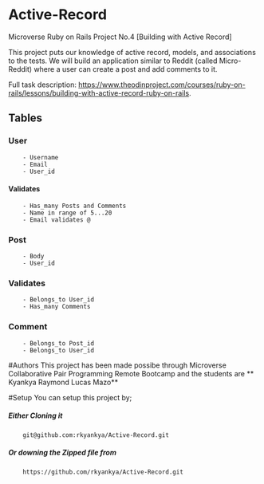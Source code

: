 # **Active-Record**
Microverse Ruby on Rails Project No.4 [Building with Active Record]

This project puts our knowledge of active record, models, and associations to the tests. We will build an application similar to Reddit (called Micro-Reddit) where a user can create a post and add comments to it.

Full task description: https://www.theodinproject.com/courses/ruby-on-rails/lessons/building-with-active-record-ruby-on-rails.

## Tables
###  **User**
		- Username
		- Email
		- User_id
#### Validates 
		- Has_many Posts and Comments
		- Name in range of 5...20
		- Email validates @

###    **Post**
		- Body
		- User_id

###   **Validates**
		- Belongs_to User_id
		- Has_many Comments
    
### Comment
		- Belongs_to Post_id
		- Belongs_to User_id

#Authors
This project has been made possibe through Microverse Collaborative Pair Programming Remote Bootcamp and the students are
 **   Kyankya Raymond
    Lucas Mazo**

#Setup
You can setup this project by;
##### Either Cloning it   
        git@github.com:rkyankya/Active-Record.git
		
##### Or downing the Zipped file from    
        https://github.com/rkyankya/Active-Record.git
		